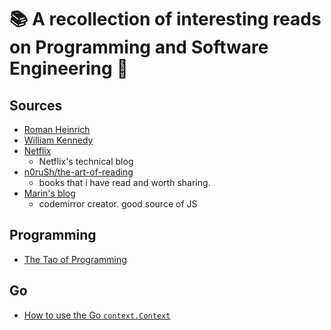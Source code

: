 # 📚 A recollection of interesting reads on Programming and Software Engineering 🔖

## Sources

- [Roman Heinrich](http://devopsbox.es/)
- [William Kennedy](https://www.ardanlabs.com/blog/)
- [Netflix](https://medium.com/netflix-techblog)
  - Netflix's technical blog
- [n0ruSh/the-art-of-reading](https://github.com/n0ruSh/the-art-of-reading)
  - books that i have read and worth sharing.
- [Marin's blog](http://marijnhaverbeke.nl)
  - codemirror creator. good source of JS


## Programming

- [The Tao of Programming](http://www.mit.edu/~xela/tao.html)

## Go

- [How to use the Go `context.Context`](https://medium.com/@cep21/how-to-correctly-use-context-context-in-go-1-7-8f2c0fafdf39)
